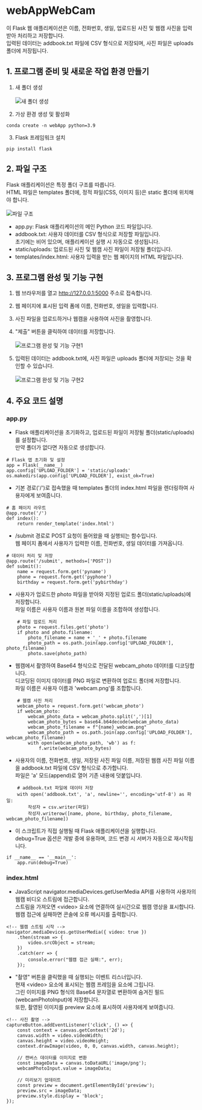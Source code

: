 # webAppWebCam
이 Flask 웹 애플리케이션은 이름, 전화번호, 생일, 업로드된 사진 및 웹캠 사진을 입력받아 처리하고 저장합니다.<br>
입력된 데이터는 addbook.txt 파일에 CSV 형식으로 저장되며, 사진 파일은 uploads 폴더에 저장됩니다.<br>

## 1. 프로그램 준비 및 새로운 작업 환경 만들기
1. 새 폴더 생성<br><br>
![새 폴더 생성](https://github.com/haeun0908/webAppWebCam/blob/main/images/%EC%83%88%20%ED%8F%B4%EB%8D%94%20%EC%83%9D%EC%84%B1.png)<br>

2. 가상 환경 생성 및 활성화<br>
```
conda create -n webApp python=3.9
```

3. Flask 프레임워크 설치<br>
```
pip install flask
```

## 2. 파일 구조
Flask 애플리케이션은 특정 폴더 구조를 따릅니다.<br>
HTML 파일은 templates 폴더에, 정적 파일(CSS, 이미지 등)은 static 폴더에 위치해야 합니다.<br><br>
![파일 구조](https://github.com/haeun0908/webAppWebCam/blob/main/images/%ED%8C%8C%EC%9D%BC%20%EA%B5%AC%EC%A1%B0.png)<br>

- app.py: Flask 애플리케이션의 메인 Python 코드 파일입니다.
- addbook.txt: 사용자 데이터를 CSV 형식으로 저장할 파일입니다.<br>
  초기에는 비어 있으며, 애플리케이션 실행 시 자동으로 생성됩니다.
- static/uploads: 업로드된 사진 및 웹캠 사진 파일이 저장될 폴더입니다.
- templates/index.html: 사용자 입력을 받는 웹 페이지의 HTML 파일입니다.

## 3. 프로그램 완성 및 기능 구현
1. 웹 브라우저를 열고 http://127.0.0.1:5000 주소로 접속합니다.<br>
2. 웹 페이지에 표시된 입력 폼에 이름, 전화번호, 생일을 입력합니다.<br>
3. 사진 파일을 업로드하거나 웹캠을 사용하여 사진을 촬영합니다.<br>
4. "제출" 버튼을 클릭하여 데이터를 저장합니다.<br><br>
![프로그램 완성 및 기능 구현1](https://github.com/haeun0908/webAppWebCam/blob/main/images/%ED%94%84%EB%A1%9C%EA%B7%B8%EB%9E%A8%20%EC%99%84%EC%84%B1%20%EB%B0%8F%20%EA%B8%B0%EB%8A%A5%20%EA%B5%AC%ED%98%841.png)<br>

5. 입력된 데이터는 addbook.txt에, 사진 파일은 uploads 폴더에 저장되는 것을 확인할 수 있습니다.<br><br>
![프로그램 완성 및 기능 구현2](https://github.com/haeun0908/webAppWebCam/blob/main/images/%ED%94%84%EB%A1%9C%EA%B7%B8%EB%9E%A8%20%EC%99%84%EC%84%B1%20%EB%B0%8F%20%EA%B8%B0%EB%8A%A5%20%EA%B5%AC%ED%98%842.png)<br>

## 4. 주요 코드 설명
### app.py
- Flask 애플리케이션을 초기화하고, 업로드된 파일이 저장될 폴더(static/uploads)를 설정합니다.<br>
  만약 폴더가 없다면 자동으로 생성합니다.
```
# Flask 앱 초기화 및 설정
app = Flask(__name__)
app.config['UPLOAD_FOLDER'] = 'static/uploads'
os.makedirs(app.config['UPLOAD_FOLDER'], exist_ok=True)
```

- 기본 경로('/')로 접속했을 때 templates 폴더의 index.html 파일을 렌더링하여 사용자에게 보여줍니다.
```
# 홈 페이지 라우트
@app.route('/')
def index():
    return render_template('index.html')
```

- /submit 경로로 POST 요청이 들어왔을 때 실행되는 함수입니다.<br>
  웹 페이지 폼에서 사용자가 입력한 이름, 전화번호, 생일 데이터를 가져옵니다.
```
# 데이터 처리 및 저장
@app.route('/submit', methods=['POST'])
def submit():
    name = request.form.get('pyname')
    phone = request.form.get('pyphone')
    birthday = request.form.get('pybirthday')
```

- 사용자가 업로드한 photo 파일을 받아와 지정된 업로드 폴더(static/uploads)에 저장합니다.<br>
  파일 이름은 사용자 이름과 원본 파일 이름을 조합하여 생성합니다.
```
    # 파일 업로드 처리
    photo = request.files.get('photo')
    if photo and photo.filename:
        photo_filename = name + '_' + photo.filename
        photo_path = os.path.join(app.config['UPLOAD_FOLDER'], photo_filename)
        photo.save(photo_path)
```

- 웹캠에서 촬영하여 Base64 형식으로 전달된 webcam_photo 데이터를 디코딩합니다.<br>
  디코딩된 이미지 데이터를 PNG 파일로 변환하여 업로드 폴더에 저장합니다.<br>
  파일 이름은 사용자 이름과 'webcam.png'를 조합합니다.
```
    # 웹캠 사진 처리
    webcam_photo = request.form.get('webcam_photo')
    if webcam_photo:
        webcam_photo_data = webcam_photo.split(',')[1]
        webcam_photo_bytes = base64.b64decode(webcam_photo_data)
        webcam_photo_filename = f"{name}_webcam.png"
        webcam_photo_path = os.path.join(app.config['UPLOAD_FOLDER'], webcam_photo_filename)
        with open(webcam_photo_path, 'wb') as f:
            f.write(webcam_photo_bytes)
```

- 사용자의 이름, 전화번호, 생일, 저장된 사진 파일 이름, 저장된 웹캠 사진 파일 이름을 addbook.txt 파일에 CSV 형식으로 추가합니다.<br>
  파일은 'a' 모드(append)로 열어 기존 내용에 덧붙입니다.
```
    # addbook.txt 파일에 데이터 저장
    with open('addbook.txt', 'a', newline='', encoding='utf-8') as 파일:
        작성자 = csv.writer(파일)
        작성자.writerow([name, phone, birthday, photo_filename, webcam_photo_filename])
```

- 이 스크립트가 직접 실행될 때 Flask 애플리케이션을 실행합니다.<br>
  debug=True 옵션은 개발 중에 유용하며, 코드 변경 시 서버가 자동으로 재시작됩니다.
```
if __name__ == '__main__':
    app.run(debug=True)
```

### index.html
- JavaScript navigator.mediaDevices.getUserMedia API를 사용하여 사용자의 웹캠 비디오 스트림에 접근합니다.<br>
  스트림을 가져오면 \<video> 요소에 연결하여 실시간으로 웹캠 영상을 표시합니다.<br>
  웹캠 접근에 실패하면 콘솔에 오류 메시지를 출력합니다.
```
<!-- 웹캠 스트림 시작 -->
navigator.mediaDevices.getUserMedia({ video: true })
    .then(stream => {
        video.srcObject = stream;
    })
    .catch(err => {
        console.error("웹캠 접근 실패:", err);
    });
```

- "촬영" 버튼을 클릭했을 때 실행되는 이벤트 리스너입니다.<br>
  현재 \<video> 요소에 표시되는 웹캠 프레임을 <canvas> 요소에 그립니다.<br>
  그린 이미지를 PNG 형식의 Base64 문자열로 변환하여 숨겨진 <input type="hidden"> 필드(webcamPhotoInput)에 저장합니다.<br>
  또한, 촬영된 이미지를 preview 요소에 표시하여 사용자에게 보여줍니다.
```
<!-- 사진 촬영 -->
captureButton.addEventListener('click', () => {
    const context = canvas.getContext('2d');
    canvas.width = video.videoWidth;
    canvas.height = video.videoHeight;
    context.drawImage(video, 0, 0, canvas.width, canvas.height);

    // 캔버스 데이터를 이미지로 변환
    const imageData = canvas.toDataURL('image/png');
    webcamPhotoInput.value = imageData;

    // 미리보기 업데이트
    const preview = document.getElementById('preview');
    preview.src = imageData;
    preview.style.display = 'block';
});
```
